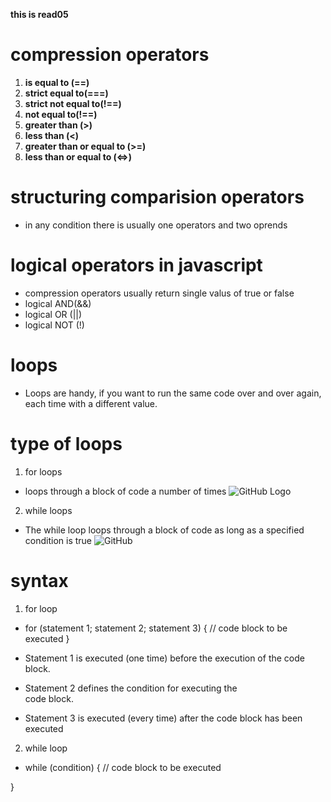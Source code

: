 **this is read05**  
# compression operators
1. **is equal to (==)**
2. **strict equal to(===)**
3.  **strict not equal to(!==)**
4.  **not equal to(!==)**
5.  **greater than (>)**
6.  **less than (<)**
7.  **greater than or equal to (>=)**
8.  **less than or equal to (<=>)**
# structuring comparision operators
  * in any condition there is usually one operators and two oprends

 # logical operators in javascript

* compression operators usually return single valus of true or false
* logical AND(&&)
* logical OR (||)
* logical NOT (!)
# loops
* Loops are handy, if you want to run the same code over and over again, each time with a different value.
# type of loops
1. for loops
  *  loops through a block of code a number of times
  ![GitHub Logo](https://media.geeksforgeeks.org/wp-content/uploads/20191108131134/For-Loop.jpg)

2. while loops
 * The while loop loops through a block of code as long as a specified condition is true
 ![GitHub](https://media.geeksforgeeks.org/wp-content/uploads/20191118164726/While-Loop-GeeksforGeeks.jpg)
 
 # syntax 
 1. for loop
  * for (statement 1; statement 2; statement 3) {
  // code block to be executed
}
 * Statement 1 is executed (one time) before the execution     of the code block.
  * Statement 2 defines the condition for executing the   
code block.

* Statement 3 is executed (every time) after the code block has been executed

2. while loop
 * while (condition) {
  // code block to be executed
  
}




  


 
